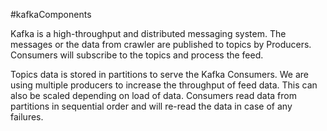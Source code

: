 #kafkaComponents

Kafka is a high-throughput and distributed messaging system. The messages or the data from crawler are published to topics by Producers. Consumers will subscribe to the topics and process the feed.

Topics data is stored in partitions to serve the Kafka Consumers. We are using multiple producers to increase the throughput of feed data. This can also be scaled depending on load of data. Consumers read data from partitions in sequential order and will re-read the data in case of any failures.
